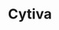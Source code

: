 ---
title: Cytiva
id: "20"
logo: "/v1685123456/cytiva-logo-vector_nadisr.png"
link: https://www.cytivalifesciences.com/en/cr/
catalogo: ''
meta_keywords: Filtros, Filtración, laboratorio, Farma, PALL
meta_description: Filtración laboratorio y farma
weight: "19"
menu:
  principal:
    parent: Marcas
    weight: 19

---